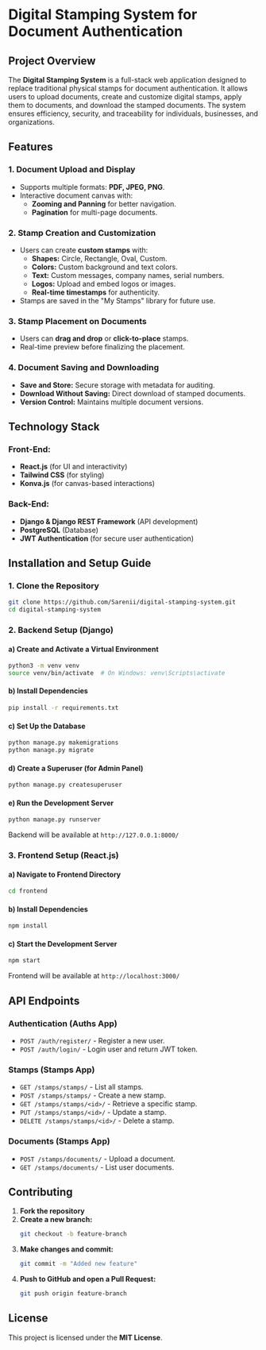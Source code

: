 # Digital Stamping System for Document Authentication

## Project Overview
The **Digital Stamping System** is a full-stack web application designed to replace traditional physical stamps for document authentication. It allows users to upload documents, create and customize digital stamps, apply them to documents, and download the stamped documents. The system ensures efficiency, security, and traceability for individuals, businesses, and organizations.

## Features
### 1. Document Upload and Display
- Supports multiple formats: **PDF, JPEG, PNG**.
- Interactive document canvas with:
  - **Zooming and Panning** for better navigation.
  - **Pagination** for multi-page documents.

### 2. Stamp Creation and Customization
- Users can create **custom stamps** with:
  - **Shapes:** Circle, Rectangle, Oval, Custom.
  - **Colors:** Custom background and text colors.
  - **Text:** Custom messages, company names, serial numbers.
  - **Logos:** Upload and embed logos or images.
  - **Real-time timestamps** for authenticity.
- Stamps are saved in the "My Stamps" library for future use.

### 3. Stamp Placement on Documents
- Users can **drag and drop** or **click-to-place** stamps.
- Real-time preview before finalizing the placement.

### 4. Document Saving and Downloading
- **Save and Store:** Secure storage with metadata for auditing.
- **Download Without Saving:** Direct download of stamped documents.
- **Version Control:** Maintains multiple document versions.

## Technology Stack
### Front-End:
- **React.js** (for UI and interactivity)
- **Tailwind CSS** (for styling)
- **Konva.js** (for canvas-based interactions)

### Back-End:
- **Django & Django REST Framework** (API development)
- **PostgreSQL** (Database)
- **JWT Authentication** (for secure user authentication)


## Installation and Setup Guide

### 1. Clone the Repository
```bash
git clone https://github.com/Sarenii/digital-stamping-system.git
cd digital-stamping-system
```

### 2. Backend Setup (Django)
#### a) Create and Activate a Virtual Environment
```bash
python3 -m venv venv
source venv/bin/activate  # On Windows: venv\Scripts\activate
```

#### b) Install Dependencies
```bash
pip install -r requirements.txt
```

#### c) Set Up the Database
```bash
python manage.py makemigrations
python manage.py migrate
```

#### d) Create a Superuser (for Admin Panel)
```bash
python manage.py createsuperuser
```

#### e) Run the Development Server
```bash
python manage.py runserver
```
Backend will be available at `http://127.0.0.1:8000/`

### 3. Frontend Setup (React.js)
#### a) Navigate to Frontend Directory
```bash
cd frontend
```

#### b) Install Dependencies
```bash
npm install
```

#### c) Start the Development Server
```bash
npm start
```
Frontend will be available at `http://localhost:3000/`

## API Endpoints

### Authentication (Auths App)
- `POST /auth/register/` - Register a new user.
- `POST /auth/login/` - Login user and return JWT token.

### Stamps (Stamps App)
- `GET /stamps/stamps/` - List all stamps.
- `POST /stamps/stamps/` - Create a new stamp.
- `GET /stamps/stamps/<id>/` - Retrieve a specific stamp.
- `PUT /stamps/stamps/<id>/` - Update a stamp.
- `DELETE /stamps/stamps/<id>/` - Delete a stamp.

### Documents (Stamps App)
- `POST /stamps/documents/` - Upload a document.
- `GET /stamps/documents/` - List user documents.


## Contributing
1. **Fork the repository**
2. **Create a new branch:**
   ```bash
   git checkout -b feature-branch
   ```
3. **Make changes and commit:**
   ```bash
   git commit -m "Added new feature"
   ```
4. **Push to GitHub and open a Pull Request:**
   ```bash
   git push origin feature-branch
   ```

## License
This project is licensed under the **MIT License**.



